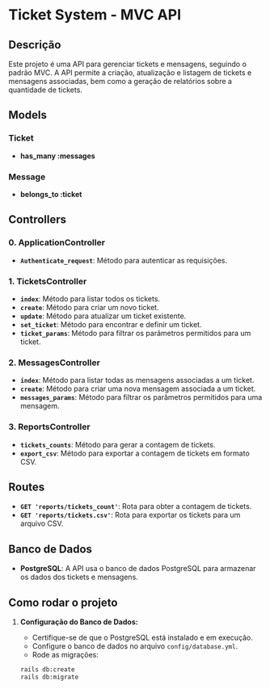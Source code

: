 # Ticket System - MVC API

## Descrição

Este projeto é uma API para gerenciar tickets e mensagens, seguindo o padrão MVC. A API permite a criação, atualização e listagem de tickets e mensagens associadas, bem como a geração de relatórios sobre a quantidade de tickets.

## Models

### Ticket
- **has_many :messages**

### Message
- **belongs_to :ticket**

## Controllers

### 0. ApplicationController
- **`Authenticate_request`**: Método para autenticar as requisições.

### 1. TicketsController
- **`index`**: Método para listar todos os tickets.
- **`create`**: Método para criar um novo ticket.
- **`update`**: Método para atualizar um ticket existente.
- **`set_ticket`**: Método para encontrar e definir um ticket.
- **`ticket_params`**: Método para filtrar os parâmetros permitidos para um ticket.

### 2. MessagesController
- **`index`**: Método para listar todas as mensagens associadas a um ticket.
- **`create`**: Método para criar uma nova mensagem associada a um ticket.
- **`messages_params`**: Método para filtrar os parâmetros permitidos para uma mensagem.

### 3. ReportsController
- **`tickets_counts`**: Método para gerar a contagem de tickets.
- **`export_csv`**: Método para exportar a contagem de tickets em formato CSV.

## Routes

- **`GET 'reports/tickets_count'`**: Rota para obter a contagem de tickets.
- **`GET 'reports/tickets.csv'`**: Rota para exportar os tickets para um arquivo CSV.

## Banco de Dados

- **PostgreSQL**: A API usa o banco de dados PostgreSQL para armazenar os dados dos tickets e mensagens.

## Como rodar o projeto

1. **Configuração do Banco de Dados:**
   - Certifique-se de que o PostgreSQL está instalado e em execução.
   - Configure o banco de dados no arquivo `config/database.yml`.
   - Rode as migrações:

   ```bash
   rails db:create
   rails db:migrate
